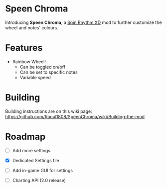 # Speen Chroma
 Introducing **Speen Chroma**, a [Spin Rhythm XD](https://store.steampowered.com/app/1058830/Spin_Rhythm_XD/) mod to further customize the wheel and notes' colours.
 
# Features
 - Rainbow Wheel!
   - Can be toggled on/off
   - Can be set to specific notes
   - Variable speed

# Building
 Building instructions are on this wiki page: https://github.com/Raoul1808/SpeenChroma/wiki/Building-the-mod

# Roadmap
 - [ ] Add more settings
 - [X] Dedicated Settings file
 - [ ] Add in-game GUI for settings
 - [ ] Charting API (2.0 release)
 

